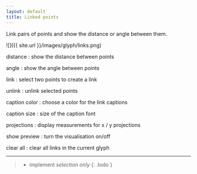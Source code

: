 ```yaml
---
layout: default
title: Linked points
---
```


Link pairs of points and show the distance or angle between them.

![]({{ site.url }}/images/glyph/links.png)

distance
: show the distance between points

angle
: show the angle between points

link
: select two points to create a link

unlink
: unlink selected points

caption color
: choose a color for the link captions

caption size
: size of the caption font

projections
: display measurements for x / y projections

show preview
: turn the visualisation on/off

clear all
: clear all links in the current glyph

- - -

> - implement *selection only*
{: .todo }
